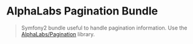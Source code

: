 # AlphaLabs Pagination Bundle

> Symfony2 bundle useful to handle pagination information. Use the [AlphaLabs/Pagination](https://github.com/AlphaLabs/Pagination) library.
